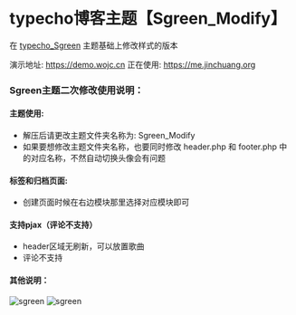 # typecho博客主题【Sgreen_Modify】
在 [typecho_Sgreen](https://github.com/yiyeticms/typecho_Sgreen) 主题基础上修改样式的版本

演示地址: https://demo.wojc.cn
正在使用: https://me.jinchuang.org

### Sgreen主题二次修改使用说明：

#### 主题使用:
- 解压后请更改主题文件夹名称为: Sgreen_Modify
- 如果要想修改主题文件夹名称，也要同时修改 header.php 和 footer.php 中的对应名称，不然自动切换头像会有问题

#### 标签和归档页面: 
- 创建页面时候在右边模块那里选择对应模块即可

#### 支持pjax（评论不支持）
- header区域无刷新，可以放置歌曲
- 评论不支持

#### 其他说明：


![sgreen](https://github.com/jcorg/Sgreen_Modify/blob/master/screenshot.jpg)
![sgreen](https://github.com/jcorg/Sgreen_Modify/blob/master/screenshot1.jpg)

